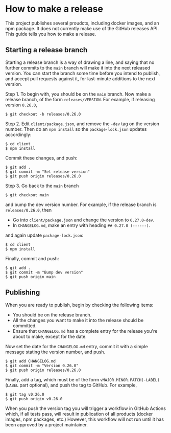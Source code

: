 # How to make a release

This project publishes several proudcts, including docker images, and an npm
package. It does not currently make use of the GitHub releases API.
This guide tells you how to make a release.

## Starting a release branch

Starting a release branch is a way of drawing a line, and saying that no
further commits to the `main` branch will make it into the next released
version. You can start the branch some time before you intend to publish,
and accept pull requests against it, for last-minute additions to the next
version.

Step 1. To begin with, you should be on the `main` branch.
Now make a release branch, of the form `releases/VERSION`. For example,
if releasing version `0.26.0`,

    $ git checkout -b releases/0.26.0

Step 2. Edit `client/package.json`, and remove the `-dev` tag on the version number.
Then do an `npm install` so the `package-lock.json` updates accordingly:

    $ cd client
    $ npm install

Commit these changes, and push:

    $ git add .
    $ git commit -m "Set release version"
    $ git push origin releases/0.26.0

Step 3. Go back to the `main` branch

    $ git checkout main

and bump the dev version number. For example, if the release branch is
`releases/0.26.0`, then

* Go into `client/package.json` and change the version to `0.27.0-dev`.
* In `CHANGELOG.md`, make an entry with heading `## 0.27.0 (------)`.

and again update `package-lock.json`:

    $ cd client
    $ npm install

Finally, commit and push:

    $ git add .
    $ git commit -m "Bump dev version"
    $ git push origin main


## Publishing

When you are ready to publish, begin by checking the following items:

* You should be on the release branch.
* All the changes you want to make it into the release should be committed.
* Ensure that `CHANGELOG.md` has a complete entry for the release you're about
  to make, except for the date.

Now set the date for the `CHANGELOG.md` entry, commit it with a simple
message stating the version number, and push.

    $ git add CHANGELOG.md
    $ git commit -m "Version 0.26.0"
    $ git push origin releases/0.26.0

Finally, add a tag, which must be of the form
`vMAJOR.MINOR.PATCH(-LABEL)` (`LABEL` part optional), and push the tag to
GitHub. For example,

    $ git tag v0.26.0
    $ git push origin v0.26.0

When you push the version tag you will trigger a workflow in GitHub Actions
which, if all tests pass, will result in publication of all products (docker
images, npm packages, etc.) However, this workflow will not run until it has
been approved by a project maintainer.
